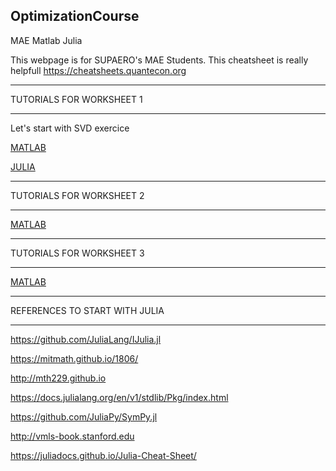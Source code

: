 ## OptimizationCourse
MAE Matlab Julia 


This webpage is for SUPAERO's MAE Students. This cheatsheet is really helpfull https://cheatsheets.quantecon.org



*******************

TUTORIALS FOR WORKSHEET 1

*******************


Let's start with SVD exercice


[MATLAB](http://htmlpreview.github.io/?https://github.com/jomorlier/OptimizationCourse/blob/master/MATLAB/W1.html)


[JULIA](http://htmlpreview.github.io/?https://github.com/jomorlier/OptimizationCourse/blob/master/JULIA/W1.html)








*******************

TUTORIALS FOR WORKSHEET 2

*******************


[MATLAB](http://htmlpreview.github.io/?https://github.com/jomorlier/OptimizationCourse/blob/master/MATLAB/W2.html)


*******************

TUTORIALS FOR WORKSHEET 3

*******************


[MATLAB](http://htmlpreview.github.io/?https://github.com/jomorlier/OptimizationCourse/blob/master/MATLAB/W3.html)



*******************

REFERENCES TO START WITH JULIA

*******************

https://github.com/JuliaLang/IJulia.jl

https://mitmath.github.io/1806/

http://mth229.github.io

https://docs.julialang.org/en/v1/stdlib/Pkg/index.html

https://github.com/JuliaPy/SymPy.jl

http://vmls-book.stanford.edu

https://juliadocs.github.io/Julia-Cheat-Sheet/



